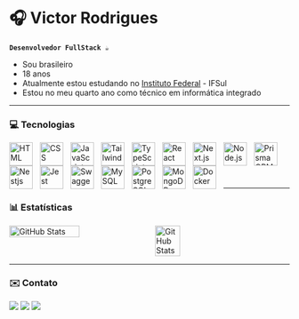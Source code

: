 # 🎧 Victor Rodrigues

**`Desenvolvedor FullStack ☕`**

- Sou brasileiro 
- 18 anos  
- Atualmente estou estudando no [Instituto Federal](https://ifrs.edu.br) -  IFSul
- Estou no meu quarto ano como técnico em informática integrado 

---

### 💻 Tecnologias


<img 
    align="left" 
    alt="HTML"
    title="HTML" 
    width="42px" 
    style="padding-right: 10px;" 
    src="https://cdn.jsdelivr.net/gh/devicons/devicon@latest/icons/html5/html5-original.svg" 
/>
<img 
    align="left" 
    alt="CSS" 
    title="CSS"
    width="42px" 
    style="padding-right: 10px;" 
    src="https://cdn.jsdelivr.net/gh/devicons/devicon@latest/icons/css3/css3-original.svg" 
/>
<img 
    align="left" 
    alt="JavaScript" 
    title="JavaScript"
    width="42px" 
    style="padding-right: 10px;" 
    src="https://cdn.jsdelivr.net/gh/devicons/devicon@latest/icons/javascript/javascript-original.svg" 
/>
<img 
    align="left" 
    alt="Tailwind" 
    title="Tailwind"
    width="42px" 
    style="padding-right: 10px;" 
    src="https://cdn.jsdelivr.net/gh/devicons/devicon@latest/icons/tailwindcss/tailwindcss-original.svg" 
/>
<img 
    align="left" 
    alt="TypeScript"
    title="TypeScript" 
    width="42px" 
    style="padding-right: 10px;" 
    src="https://cdn.jsdelivr.net/gh/devicons/devicon@latest/icons/typescript/typescript-original.svg" 
/>
<img 
    align="left" 
    alt="React"
    title="React" 
    width="42px" 
    style="padding-right: 10px;" 
    src="https://cdn.jsdelivr.net/gh/devicons/devicon@latest/icons/react/react-original.svg" 
/>
<img 
    align="left" 
    alt="Next.js" 
    title="Next.js"
    width="42px" 
    style="padding-right: 10px;" 
    src="https://cdn.jsdelivr.net/gh/devicons/devicon@latest/icons/nextjs/nextjs-original.svg" 
/>
<img 
    align="left" 
    alt="Node.js" 
    title="Node.js"
    width="42px" 
    style="padding-right: 10px;" 
    src="https://cdn.jsdelivr.net/gh/devicons/devicon@latest/icons/nodejs/nodejs-plain-wordmark.svg" 
/>
<img 
    align="left" 
    alt="Prisma ORM" 
    title="Prisma ORM"
    width="42px" 
    style="padding-right: 10px;" 
    src="https://cdn.jsdelivr.net/gh/devicons/devicon@latest/icons/prisma/prisma-original.svg" 
/>
<img 
    align="left" 
    alt="Nestjs" 
    title="Nestjs"
    width="42px" 
    style="padding-right: 10px;" 
    src="https://cdn.jsdelivr.net/gh/devicons/devicon@latest/icons/nestjs/nestjs-original.svg" 
/>
<img 
    align="left" 
    alt="Jest" 
    title="Jest"
    width="42px" 
    style="padding-right: 10px;" 
    src="https://cdn.jsdelivr.net/gh/devicons/devicon@latest/icons/jest/jest-plain.svg" 
/>
<img 
    align="left" 
    alt="Swagger" 
    title="Swagger"
    width="42px" 
    style="padding-right: 10px;" 
    src="https://cdn.jsdelivr.net/gh/devicons/devicon@latest/icons/swagger/swagger-original.svg" 
/>
<img 
    align="left" 
    alt="MySQL" 
    title="MySQL"
    width="42px" 
    style="padding-right: 10px;" 
    src="https://cdn.jsdelivr.net/gh/devicons/devicon@latest/icons/mysql/mysql-original.svg" 
/>
<img 
    align="left" 
    alt="PostgreSQL" 
    title="PostgreSQL"
    width="42px" 
    style="padding-right: 10px;" 
    src="https://cdn.jsdelivr.net/gh/devicons/devicon@latest/icons/postgresql/postgresql-original.svg" 
/>
<img 
    align="left" 
    alt="MongoDB" 
    title="MongoDB"
    width="42px" 
    style="padding-right: 10px;" 
    src="https://cdn.jsdelivr.net/gh/devicons/devicon@latest/icons/mongodb/mongodb-original.svg" 
/>
<img 
    align="left" 
    alt="Docker" 
    title="Docker"
    width="42px" 
    style="padding-right: 10px;" 
    src="https://cdn.jsdelivr.net/gh/devicons/devicon@latest/icons/docker/docker-plain.svg" 
/>

<br>

<br>

<br>

<br>

 ---

### 📊 Estatísticas

<div style="display:flex; width:100%;">
  <img 
    alt="GitHub Stats" 
    width="50%" 
    style="padding-right: 10px;" 
    src="https://github-readme-stats.vercel.app/api?username=victorrodrigues0&show_icons=true&theme=dark&locale=pt-br" 
  />
<img 
      alt="GitHub Stats" 
      width="30%" 
      src="https://github-readme-stats.vercel.app/api/top-langs/?username=victorrodrigues0&theme=dark&layout=compact&custom_title=Tecnologias&langs_count=9" 
  />
</div>

---

### ✉️ Contato

[<img src="https://img.shields.io/badge/Portfolio-FF5722?style=for-the-badge&logo=todoist&logoColor=white">](https://portfolio-alpha-roan-58.vercel.app)
[<img src="https://img.shields.io/badge/-Gmail-%23333?style=for-the-badge&logo=gmail&logoColor=white">](mailto:vs533036@gmail.com)
[<img src="https://img.shields.io/badge/-LinkedIn-%230077B5?style=for-the-badge&logo=linkedin&logoColor=white">](https://www.linkedin.com/in/victor-silva-antunes-rodrigues-1b04a1270/)
